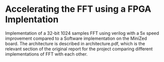 # Accelerating the FFT using a FPGA Implentation
Implementation of a 32-bit 1024 samples FFT using verilog with a 5x speed improvement compared to a Software implementation on the MiniZed board.
The architecture is described in architecture.pdf, which is the relevant section of the original report for the project
comparing different implementations of FFT with each other. 
